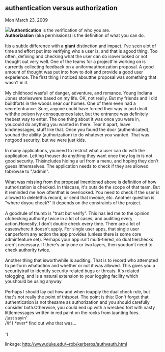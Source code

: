 
authentication versus authorization
-----------------------------------

Mon March 23, 2009

![](/blog/image.axd?picture=2009%2f3%2flock3.png)**Authentication** is
the verification of who you are.\
**Authorization** (aka permissions) is the definition of what you can
do.\
 \
Itis a subtle difference with a **giant** distinction and impact. I've
seen alot of time and effort put into verifying who a user is, and that
is agood thing. Too often, defining and checking what the user can do
isoverlooked or not thought out very well. One of the teams for a
projectI'm working on is currently collecting feedback on a
uniformauthorization proposal. A good amount of thought was put into how
to doit and provide a good user experience. The first thing I noticed
aboutthe proposal was something that wasn't in it.\
 \
My childhood wasfull of danger, adventure, and romance. Young Indiana
Jones storieswere based on my life. OK, not really. But my friends and I
did buildforts in the woods near our homes. One of them even had a
secretentrance. Sure, anyone could have forced their way in and dealt
withthe poison ivy consequences later, but the entrance was definitely
thebest way to enter. The one thing about it was once you were in,
youcould do anything you wanted in there. Tear it apart, leave
kindmessages, stuff like that. Once you found the door (authenticated),
youhad the ability (authorization) to do whatever you wanted. That was
notgood security, but we were just kids.\
 \
In many applications, youneed to restrict what a user can do with the
application. Letting theuser do anything they want once they log in is
not good security. Thisincludes hiding a url from a menu, and hoping
they don't guess itthemselves. The application needs to check if they
are allowed tobrowse to "/admin".\
 \
What was missing from the proposal Imentioned above is definition of how
authorization is checked. In thiscase, it's outside the scope of that
team. But it reminded me how oftenthat is overlooked. You need to check
if the user is allowed to deletethis record, or send that invoice, etc.
Another question is "where doyou check?" It depends on the constraints
of the project.\
\
A goodrule of thumb is "trust but verify". This has led me to the
opinion ofchecking authority twice in a lot of cases, and auditing every
action.Honestly, I don't double check every time. There are a lot of
caseswhere it doesn't apply. For single user apps, that single user
canperform any action the app provides (unless there is some core
adminfeature set). Perhaps your app isn't multi-tiered, so dual
tierchecks aren't necessary. If there's only one or two layers, then
youdon't need to check authority twice.\
\
Another thing that isworthwhile is auditing. That is to record who
attempted to perform whataction and whether or not it was allowed. This
gives you a securitytrail to identify security related bugs or threats.
It's related tologging, and is a natural extension to your logging
facility which youshould be using anyway\
\
Perhaps I should lay out how and when toapply the dual check rule, but
that's not really the point of thispost. The point is this: Don't forget
that authentication is not thesame as authorization and you should
carefully consider both.Otherwise, you could end up with a wrecked fort
with nasty littlemessages written in red paint on the rocks from
taunting foes.\
/just sayin'\
//if I *\*ever\** find out who that was...\
\
-j\
 \
linkage: <http://www.duke.edu/~rob/kerberos/authvauth.html>

